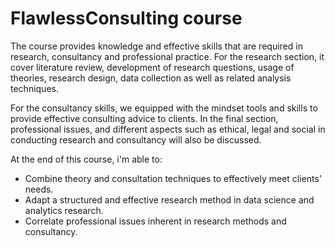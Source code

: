 # FlawlessConsulting course

The course provides knowledge and effective skills that are required in research, consultancy and professional practice. For the research section, it cover literature review, development of research questions, usage of theories, research design, data collection as well as related analysis techniques.

For the consultancy skills, we equipped with the mindset tools and skills to provide effective consulting advice to clients. In the final section, professional issues, and different aspects such as ethical, legal and social in conducting research and consultancy will also be discussed.

At the end of this course, i'm able to:
- Combine theory and consultation techniques to effectively meet clients' needs.
- Adapt a structured and effective research method in data science and analytics research.
- Correlate professional issues inherent in research methods and consultancy.
